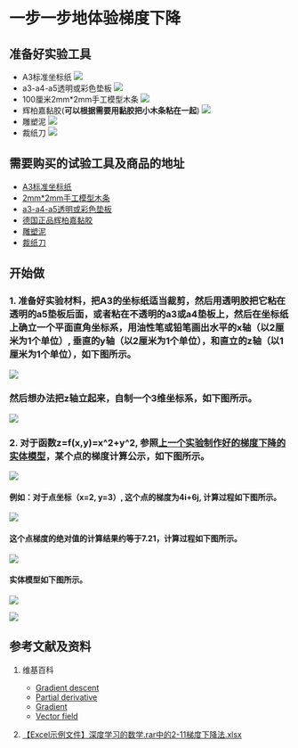 # 一步一步地体验梯度下降

## 准备好实验工具

- A3标准坐标纸
![](/images/微分/一步一步地体验梯度下降/A3标准坐标纸.jpg)
- a3-a4-a5透明或彩色垫板
![](/images/微分/一步一步地体验梯度下降/a3-a4-a5透明或彩色垫板.jpg)
- 100厘米2mm*2mm手工模型木条
![](/images/微分/一步一步地体验梯度下降/2mm手工模型木条.jpg)
- 辉柏嘉黏胶(**可以根据需要用黏胶把小木条粘在一起**)
![](/images/微分/一步一步地体验梯度下降/辉柏嘉黏胶.jpg)
- 雕塑泥
![](/images/微分/一步一步地体验梯度下降/雕塑泥.jpg)
- 裁纸刀
![](/images/微分/一步一步地体验梯度下降/裁纸刀.jpg)


## 需要购买的试验工具及商品的地址

- [A3标准坐标纸](https://detail.tmall.com/item.htm?id=27142292922&ali_refid=a3_430583_1006:1105863285:N:dZ%20MV6sJ%20YlXqxaoC1QlJw==:77285e2bbcb0cebf9d00068f21bd840f&ali_trackid=1_77285e2bbcb0cebf9d00068f21bd840f&spm=a230r.1.14.1&skuId=3165771512170)
- [2mm*2mm手工模型木条](https://item.taobao.com/item.htm?spm=a1z09.2.0.0.7f642e8dJTGJWM&id=543446811425&_u=3c6ncud14e3)
- [a3-a4-a5透明或彩色垫板](https://detail.tmall.com/item.htm?id=572373987578&spm=a1z09.2.0.0.7f642e8dJTGJWM&_u=3c6ncud6913&skuId=3884138486259)
- [德国正品辉柏嘉黏胶](https://detail.tmall.com/item.htm?id=578158176708&spm=a1z09.2.0.0.7f642e8dJTGJWM&_u=3c6ncudc3bc&skuId=3997768894943)
- [雕塑泥](https://item.taobao.com/item.htm?spm=a230r.1.14.16.1c8354f4Ig6vLs&id=595424471145&ns=1&abbucket=9#detail)
- [裁纸刀](https://detail.tmall.com/item.htm?spm=a230r.1.14.79.1e012168BY0hrV&id=525626246187&ns=1&abbucket=9&skuId=4023711373509)

## 开始做

### 1. 准备好实验材料，把A3的坐标纸适当裁剪，然后用透明胶把它粘在透明的a5垫板后面，或者粘在不透明的a3或a4垫板上，然后在坐标纸上确立一个平面直角坐标系，用油性笔或铅笔画出水平的x轴（以2厘米为1个单位）, 垂直的y轴（以2厘米为1个单位），和直立的z轴（以1厘米为1个单位），如下图所示。

![](/images/微分/一步一步地体验梯度下降/1a1.jpg)

### 然后想办法把z轴立起来，自制一个3维坐标系，如下图所示。

![](/images/微分/一步一步地体验梯度下降/1a2.jpg)

### 2. 对于函数z=f(x,y)=x^2+y^2, 参照[上一个实验制作好的梯度下降的实体模型](https://github.com/quanbinn/Learn-Mathematical-Olympiad-The-Interactive-Way/blob/master/chapters/%E5%BE%AE%E5%88%86/%E5%88%B6%E4%BD%9C%E6%A2%AF%E5%BA%A6%E4%B8%8B%E9%99%8D%E5%AE%9E%E9%AA%8C%E7%9A%84%E5%AE%9E%E4%BD%93%E6%A8%A1%E5%9E%8B.md)，某个点的梯度计算公示，如下图所示。

![](/images/微分/一步一步地体验梯度下降/2a1.jpg)

#### 例如：对于点坐标（x=2, y=3）, 这个点的梯度为4i+6j, 计算过程如下图所示。

![](/images/微分/一步一步地体验梯度下降/2a2.jpg)

#### 这个点梯度的绝对值的计算结果约等于7.21，计算过程如下图所示。

![](/images/微分/一步一步地体验梯度下降/2a2-2.jpg)

#### 实体模型如下图所示。

![](/images/微分/一步一步地体验梯度下降/2a3.jpg)

![](/images/微分/一步一步地体验梯度下降/2a4.jpg)


## 参考文献及资料

1. 维基百科
	- [Gradient descent](https://en.wikipedia.org/wiki/Gradient_descent) 
	- [Partial derivative](https://en.wikipedia.org/wiki/Partial_derivative) 
	- [Gradient](https://en.wikipedia.org/wiki/Gradient) 
	- [Vector field](https://en.wikipedia.org/wiki/Vector_fieldt) 

2. [【Excel示例文件】深度学习的数学.rar中的2-11梯度下降法.xlsx](http://www.ituring.com.cn/book/2593)


